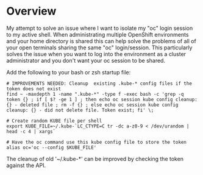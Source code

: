 # Overview

My attempt to solve an issue where I want to isolate my "oc" login session to my active shell. When administrating multiple OpenShift environments and your home directory is shared this can help solve the problems of all of your open terminals sharing the same "oc" login/session. This particularly solves the issue when you want to log into the environment as a cluster administrator and you don't want your oc session to be shared.

Add the following to your bash or zsh startup file:

```
# IMPROVEMENTS NEEDED: Cleanup  existing .kube-* config files if the token does not exist
find ~ -maxdepth 1 -name ".kube-*" -type f -exec bash -c 'grep -q token {} ; if [ $? -ge 1 ] ; then echo oc session kube config cleanup: {} - deleted file ; rm -f {} ; else echo oc session kube config cleanup: {} - did not delete file. Token exist; fi' \;

# Create random KUBE file per shell
export KUBE_FILE=~/.kube-`LC_CTYPE=C tr -dc a-z0-9 < /dev/urandom | head -c 4 | xargs`

# Have the oc command use this kube config file to store the token
alias oc='oc --config $KUBE_FILE'
```

The cleanup of old '~/.kube-*' can be improved by checking the token against the API.
